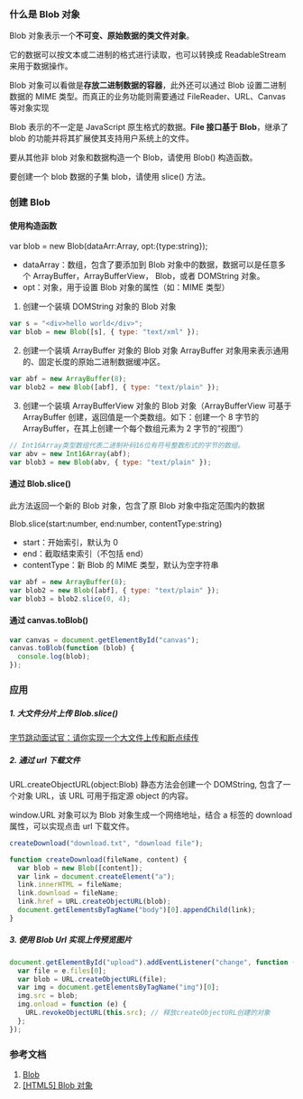 ### 什么是 Blob 对象

Blob 对象表示一个**不可变、原始数据的类文件对象**。

它的数据可以按文本或二进制的格式进行读取，也可以转换成 ReadableStream 来用于数据操作。

Blob 对象可以看做是**存放二进制数据的容器**，此外还可以通过 Blob 设置二进制数据的 MIME 类型。而真正的业务功能则需要通过 FileReader、URL、Canvas 等对象实现

Blob 表示的不一定是 JavaScript 原生格式的数据。**File 接口基于 Blob**，继承了 blob 的功能并将其扩展使其支持用户系统上的文件。

要从其他非 blob 对象和数据构造一个 Blob，请使用 Blob() 构造函数。

要创建一个 blob 数据的子集 blob，请使用 slice() 方法。

### 创建 Blob

#### 使用构造函数

var blob = new Blob(dataArr:Array<any>, opt:{type:string});

- dataArray：数组，包含了要添加到 Blob 对象中的数据，数据可以是任意多个 ArrayBuffer，ArrayBufferView， Blob，或者 DOMString 对象。
- opt：对象，用于设置 Blob 对象的属性（如：MIME 类型）

1. 创建一个装填 DOMString 对象的 Blob 对象

```javascript
var s = "<div>hello world</div>";
var blob = new Blob([s], { type: "text/xml" });
```

2. 创建一个装填 ArrayBuffer 对象的 Blob 对象
   ArrayBuffer 对象用来表示通用的、固定长度的原始二进制数据缓冲区。

```javascript
var abf = new ArrayBuffer(8);
var blob2 = new Blob([abf], { type: "text/plain" });
```

3. 创建一个装填 ArrayBufferView 对象的 Blob 对象（ArrayBufferView 可基于 ArrayBuffer 创建，返回值是一个类数组。如下：创建一个 8 字节的 ArrayBuffer，在其上创建一个每个数组元素为 2 字节的“视图”）

```javascript
// Int16Array类型数组代表二进制补码16位有符号整数形式的字节的数组。
var abv = new Int16Array(abf);
var blob3 = new Blob(abv, { type: "text/plain" });
```

#### 通过 Blob.slice()

此方法返回一个新的 Blob 对象，包含了原 Blob 对象中指定范围内的数据

Blob.slice(start:number, end:number, contentType:string)

- start：开始索引，默认为 0
- end：截取结束索引（不包括 end）
- contentType：新 Blob 的 MIME 类型，默认为空字符串

```javascript
var abf = new ArrayBuffer(8);
var blob2 = new Blob([abf], { type: "text/plain" });
var blob3 = blob2.slice(0, 4);
```

#### 通过 canvas.toBlob()

```javascript
var canvas = document.getElementById("canvas");
canvas.toBlob(function (blob) {
  console.log(blob);
});
```

### 应用

##### 1. 大文件分片上传 Blob.slice()

[字节跳动面试官：请你实现一个大文件上传和断点续传](https://juejin.cn/post/6844904046436843527)

##### 2. 通过 url 下载文件

URL.createObjectURL(object:Blob) 静态方法会创建一个 DOMString, 包含了一个对象 URL，该 URL 可用于指定源 object 的内容。

window.URL 对象可以为 Blob 对象生成一个网络地址，结合 a 标签的 download 属性，可以实现点击 url 下载文件。

```javascript
createDownload("download.txt", "download file");

function createDownload(fileName, content) {
  var blob = new Blob([content]);
  var link = document.createElement("a");
  link.innerHTML = fileName;
  link.download = fileName;
  link.href = URL.createObjectURL(blob);
  document.getElementsByTagName("body")[0].appendChild(link);
}
```

##### 3. 使用 Blob Url 实现上传预览图片

```javascript
document.getElementById("upload").addEventListener("change", function (e) {
  var file = e.files[0];
  var blob = URL.createObjectURL(file);
  var img = document.getElementsByTagName("img")[0];
  img.src = blob;
  img.onload = function (e) {
    URL.revokeObjectURL(this.src); // 释放createObjectURL创建的对象
  };
});
```

### 参考文档

1. [Blob](https://developer.mozilla.org/zh-CN/docs/Web/API/Blob)
2. [[HTML5] Blob 对象](https://www.cnblogs.com/hhhyaaon/p/5928152.html)

